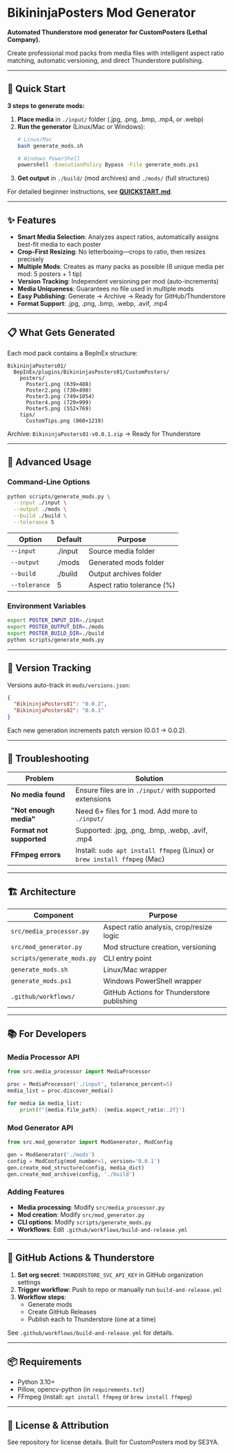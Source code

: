 # BikininjaPosters Mod Generator

**Automated Thunderstore mod generator for CustomPosters (Lethal Company).**

Create professional mod packs from media files with intelligent aspect ratio matching, automatic versioning, and direct Thunderstore publishing.

---

## 🚀 Quick Start

**3 steps to generate mods:**

1. **Place media** in `./input/` folder (.jpg, .png, .bmp, .mp4, or .webp)
2. **Run the generator** (Linux/Mac or Windows):
   ```bash
   # Linux/Mac
   bash generate_mods.sh
   
   # Windows PowerShell
   powershell -ExecutionPolicy Bypass -File generate_mods.ps1
   ```
3. **Get output** in `./build/` (mod archives) and `./mods/` (full structures)

For detailed beginner instructions, see **[QUICKSTART.md](QUICKSTART.md)**.

---

## ✨ Features

- **Smart Media Selection**: Analyzes aspect ratios, automatically assigns best-fit media to each poster
- **Crop-First Resizing**: No letterboxing—crops to ratio, then resizes precisely
- **Multiple Mods**: Creates as many packs as possible (6 unique media per mod: 5 posters + 1 tip)
- **Version Tracking**: Independent versioning per mod (auto-increments)
- **Media Uniqueness**: Guarantees no file used in multiple mods
- **Easy Publishing**: Generate → Archive → Ready for GitHub/Thunderstore
- **Format Support**: .jpg, .png, .bmp, .webp, .avif, .mp4

---

## 📋 What Gets Generated

Each mod pack contains a BepInEx structure:
```
BikininjaPosters01/
  BepInEx/plugins/BikininjasPosters01/CustomPosters/
    posters/
      Poster1.png (639×488)
      Poster2.png (730×490)
      Poster3.png (749×1054)
      Poster4.png (729×999)
      Poster5.png (552×769)
    tips/
      CustomTips.png (860×1219)
```

Archive: `BikininjaPosters01-v0.0.1.zip` → Ready for Thunderstore

---

## 🔧 Advanced Usage

### Command-Line Options
```bash
python scripts/generate_mods.py \
  --input ./input \
  --output ./mods \
  --build ./build \
  --tolerance 5
```

| Option | Default | Purpose |
|--------|---------|---------|
| `--input` | ./input | Source media folder |
| `--output` | ./mods | Generated mods folder |
| `--build` | ./build | Output archives folder |
| `--tolerance` | 5 | Aspect ratio tolerance (%) |

### Environment Variables
```bash
export POSTER_INPUT_DIR=./input
export POSTER_OUTPUT_DIR=./mods
export POSTER_BUILD_DIR=./build
python scripts/generate_mods.py
```

---

## 📁 Version Tracking

Versions auto-track in `mods/versions.json`:
```json
{
  "BikininjaPosters01": "0.0.2",
  "BikininjaPosters02": "0.0.1"
}
```

Each new generation increments patch version (0.0.1 → 0.0.2).

---

## 🐛 Troubleshooting

| Problem | Solution |
|---------|----------|
| **No media found** | Ensure files are in `./input/` with supported extensions |
| **"Not enough media"** | Need 6+ files for 1 mod. Add more to `./input/` |
| **Format not supported** | Supported: .jpg, .png, .bmp, .webp, .avif, .mp4 |
| **FFmpeg errors** | Install: `sudo apt install ffmpeg` (Linux) or `brew install ffmpeg` (Mac) |

---

## 🏗️ Architecture

| Component | Purpose |
|-----------|---------|
| `src/media_processor.py` | Aspect ratio analysis, crop/resize logic |
| `src/mod_generator.py` | Mod structure creation, versioning |
| `scripts/generate_mods.py` | CLI entry point |
| `generate_mods.sh` | Linux/Mac wrapper |
| `generate_mods.ps1` | Windows PowerShell wrapper |
| `.github/workflows/` | GitHub Actions for Thunderstore publishing |

---

## 📚 For Developers

### Media Processor API
```python
from src.media_processor import MediaProcessor

proc = MediaProcessor('./input', tolerance_percent=5)
media_list = proc.discover_media()

for media in media_list:
    print(f"{media.file_path}: {media.aspect_ratio:.2f}")
```

### Mod Generator API
```python
from src.mod_generator import ModGenerator, ModConfig

gen = ModGenerator('./mods')
config = ModConfig(mod_number=1, version='0.0.1')
gen.create_mod_structure(config, media_dict)
gen.create_mod_archive(config, './build')
```

### Adding Features
- **Media processing**: Modify `src/media_processor.py`
- **Mod creation**: Modify `src/mod_generator.py`
- **CLI options**: Modify `scripts/generate_mods.py`
- **Workflows**: Edit `.github/workflows/build-and-release.yml`

---

## 🔐 GitHub Actions & Thunderstore

1. **Set org secret**: `THUNDERSTORE_SVC_API_KEY` in GitHub organization settings
2. **Trigger workflow**: Push to repo or manually run `build-and-release.yml`
3. **Workflow steps**:
   - Generate mods
   - Create GitHub Releases
   - Publish each to Thunderstore (one at a time)

See `.github/workflows/build-and-release.yml` for details.

---

## 📦 Requirements

- Python 3.10+
- Pillow, opencv-python (in `requirements.txt`)
- FFmpeg (install: `apt install ffmpeg` or `brew install ffmpeg`)

---

## 📄 License & Attribution

See repository for license details. Built for CustomPosters mod by SE3YA.
